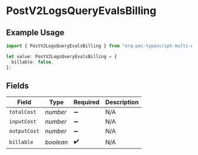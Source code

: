 # PostV2LogsQueryEvalsBilling

## Example Usage

```typescript
import { PostV2LogsQueryEvalsBilling } from "orq-poc-typescript-multi-env-version/models/operations";

let value: PostV2LogsQueryEvalsBilling = {
  billable: false,
};
```

## Fields

| Field              | Type               | Required           | Description        |
| ------------------ | ------------------ | ------------------ | ------------------ |
| `totalCost`        | *number*           | :heavy_minus_sign: | N/A                |
| `inputCost`        | *number*           | :heavy_minus_sign: | N/A                |
| `outputCost`       | *number*           | :heavy_minus_sign: | N/A                |
| `billable`         | *boolean*          | :heavy_check_mark: | N/A                |